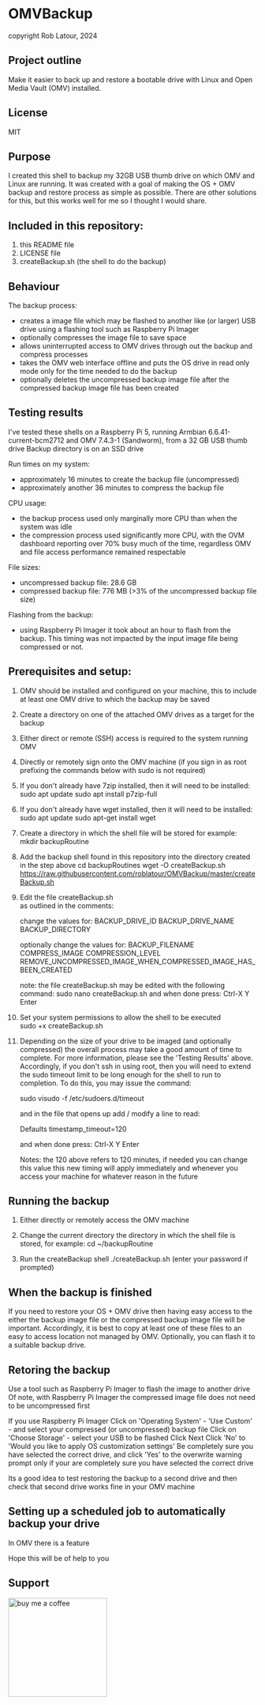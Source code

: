 # OMVBackup

copyright Rob Latour, 2024

## Project outline
Make it easier to back up and restore a bootable drive with Linux and Open Media Vault (OMV) installed.

## License
MIT

## Purpose
I created this shell to backup my 32GB USB thumb drive on which OMV and Linux are running.
It was created with a goal of making the OS + OMV backup and restore process as simple as possible.
There are other solutions for this, but this works well for me so I thought I would share.

## Included in this repository:
  1. this README file
  2. LICENSE file
  3. createBackup.sh (the shell to do the backup)
  
## Behaviour
The backup process: 
- creates a image file which may be flashed to another like (or larger) USB drive using a flashing tool such as Raspberry Pi Imager
- optionally compresses the image file to save space
- allows uninterrupted access to OMV drives through out the backup and compress processes
- takes the OMV web interface offline and puts the OS drive in read only mode only for the time needed to do the backup
- optionally deletes the uncompressed backup image file after the compressed backup image file has been created

## Testing results
I've tested these shells on a Raspberry Pi 5, running Armbian 6.6.41-current-bcm2712 and OMV 7.4.3-1 (Sandworm), from a 32 GB USB thumb drive
Backup directory is on an SSD drive

Run times on my system:
- approximately 16 minutes to create the backup file (uncompressed)
- approximately another 36 minutes to compress the backup file

CPU usage:
- the backup process used only marginally more CPU than when the system was idle
- the compression process used significantly more CPU, with the OVM dashboard reporting over 70% busy much of the time, regardless OMV and file access performance remained respectable 

File sizes:
- uncompressed backup file: 28.6 GB
- compressed backup file:    776 MB (>3% of the uncompressed backup file size)

Flashing from the backup:
- using Raspberry Pi Imager it took about an hour to flash from the backup. This timing was not impacted by the input image file being compressed or not. 

## Prerequisites and setup:
1.  OMV should be installed and configured on your machine, this to include at least one OMV drive to which the backup may be saved

2.  Create a directory on one of the attached OMV drives as a target for the backup
    
3.  Either direct or remote (SSH) access is required to the system running OMV
    
4.  Directly or remotely sign onto the OMV machine (if you sign in as root prefixing the commands below with sudo is not required)
    
5.  If you don't already have 7zip installed, then it will need to be installed:
    sudo apt update
    sudo apt install p7zip-full
    
6.  If you don't already have wget installed, then it will need to be installed:
    sudo apt update
    sudo apt-get install wget
    
7.  Create a directory in which the shell file will be stored for example:
    mkdir backupRoutine
    
8.  Add the backup shell found in this repository into the directory created in the step above
    cd backupRoutines
    wget -O createBackup.sh https://raw.githubusercontent.com/roblatour/OMVBackup/master/createBackup.sh
       
9.  Edit the file createBackup.sh    
    as outlined in the comments:
	
	 change the values for:
	  BACKUP_DRIVE_ID
	  BACKUP_DRIVE_NAME
	  BACKUP_DIRECTORY
	   
	 optionally change the values for:
	  BACKUP_FILENAME
	  COMPRESS_IMAGE
	  COMPRESSION_LEVEL 
      REMOVE_UNCOMPRESSED_IMAGE_WHEN_COMPRESSED_IMAGE_HAS_BEEN_CREATED      

    note: the file createBackup.sh may be edited with the following command:
      sudo nano createBackup.sh
      and when done press:
       Ctrl-X
  	   Y
  	   Enter
    
10. Set your system permissions to allow the shell to be executed   
    sudo +x createBackup.sh
	
11. Depending on the size of your drive to be imaged (and optionally compressed) the overall process may take a good amount of time to complete.
    For more information, please see the 'Testing Results' above.
	Accordingly, if you don't ssh in using root, then you will need to extend the sudo timeout limit to be long enough for the shell to run to completion.
	To do this, you may issue the command:
	
	sudo visudo -f /etc/sudoers.d/timeout
	
	and in the file that opens up add / modify a line to read:
	
	Defaults timestamp_timeout=120
	
	and when done press:
     Ctrl-X
  	 Y
  	 Enter	  
		
    Notes: 
	 the 120 above refers to 120 minutes, if needed you can change this value 
	 this new timing will apply immediately and whenever you access your machine for whatever reason in the future

## Running the backup
1. Either directly or remotely access the OMV machine

2. Change the current directory the directory in which the shell file is stored, for example:
   cd ~/backupRoutine
   
3. Run the createBackup shell
   ./createBackup.sh
   (enter your password if prompted)
  
## When the backup is finished
If you need to restore your OS + OMV drive then having easy access to the either the backup image file or the compressed backup image file will be important.
Accordingly, it is best to copy at least one of these files to an easy to access location not managed by OMV.
Optionally, you can flash it to a suitable backup drive.

## Retoring the backup
Use a tool such as Raspberry Pi Imager to flash the image to another drive
Of note, with Raspberry Pi Imager the compressed image file does not need to be uncompressed first

If you use Raspberry Pi Imager
    Click on 'Operating System' - 'Use Custom' - and select your compressed (or uncompressed) backup file
	Click on 'Choose Storage' - select your USB to be flashed
	Click Next
	Click 'No' to 'Would you like to apply OS customization settings'
	Be completely sure you have selected the correct drive, and click 'Yes' to the overwrite warning prompt only if your are completely sure you have selected the correct drive
	
Its a good idea to test restoring the backup to a second drive and then check that second drive works fine in your OMV machine

## Setting up a scheduled job to automatically backup your drive
In OMV there is a feature

Hope this will be of help to you

## Support

[<img alt="buy me  a coffee" width="200px" src="https://cdn.buymeacoffee.com/buttons/v2/default-blue.png" />](https://www.buymeacoffee.com/roblatour)

